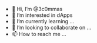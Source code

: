 - 👋 Hi, I’m @3c0mmas
- 👀 I’m interested in dApps
- 🌱 I’m currently learning ...
- 💞️ I’m looking to collaborate on ...
- 📫 How to reach me ...

<!---
3c0mmas/3c0mmas is a ✨ special ✨ repository because its `README.md` (this file) appears on your GitHub profile.
You can click the Preview link to take a look at your changes.
--->
